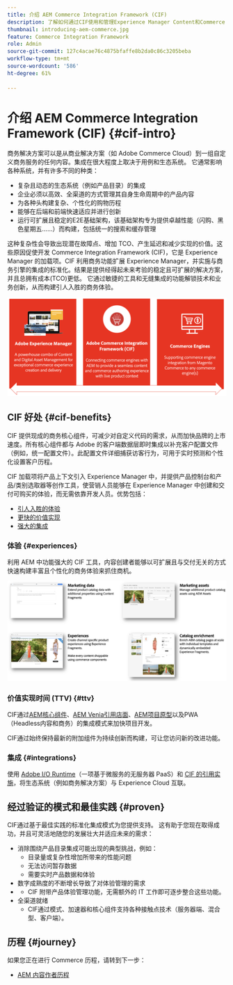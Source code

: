 ```yaml
---
title: 介绍 AEM Commerce Integration Framework (CIF)
description: 了解如何通过CIF使用和管理Experience Manager Content和Commerce as a Cloud Service。
thumbnail: introducing-aem-commerce.jpg
feature: Commerce Integration Framework
role: Admin
source-git-commit: 127c4acae76c4875bfaffe8b2da0c86c3205beba
workflow-type: tm+mt
source-wordcount: '586'
ht-degree: 61%

---
```



# 介绍 AEM Commerce Integration Framework (CIF) {#cif-intro}

商务解决方案可以是从商业解决方案（如 Adobe Commerce Cloud）到一组自定义商务服务的任何内容。集成在很大程度上取决于用例和生态系统。 它通常影响各种系统，并有许多不同的种类：

* 复杂且动态的生态系统（例如产品目录）的集成
* 企业必须以高效、全渠道的方式管理其自身生命周期中的产品内容
* 为各种头构建复杂、个性化的购物历程
* 能够在后端和前端快速适应并进行创新
* 运行可扩展且稳定的E2E基础架构，该基础架构专为提供卓越性能（闪购、黑色星期五……）而构建，包括统一的搜索和缓存管理

这种复杂性会导致出现潜在故障点、增加 TCO、产生延迟和减少实现的价值。这些原因促使开发 Commerce Integration Framework (CIF)，它是 Experience Manager 的加载项。CIF 利用商务功能扩展 Experience Manager，并实施与商务引擎的集成的标准化。结果是提供经得起未来考验的稳定且可扩展的解决方案，并且总拥有成本(TCO)更低。 它通过敏捷的工具和无缝集成的功能解锁技术和业务创新，从而构建引人入胜的商务体验。

![CIF 元素](./assets/CIF/CIF_Overview.png)

## CIF 好处 {#cif-benefits}

CIF 提供现成的商务核心组件，可减少对自定义代码的需求，从而加快品牌的上市速度。所有核心组件都与 Adobe 的客户端数据层即时集成以补充客户配置文件（例如，统一配置文件）。此配置文件详细捕获访客行为，可用于实时预测和个性化设置客户历程。

CIF 加载项将产品上下文引入 Experience Manager 中，并提供产品控制台和产品/类别选取器等创作工具，使营销人员能够在 Experience Manager 中创建和交付可购买的体验，而无需依靠开发人员。优势包括：

* [引人入胜的体验](#experiences)
* [更快的价值实现](#ttv)
* [强大的集成](#integrations)

### 体验 {#experiences}

利用 AEM 中功能强大的 CIF 工具，内容创建者能够以可扩展且与交付无关的方式快速构建丰富且个性化的商务体验来抓住商机。

![CIF 元素](./assets/CIF/CIF_Product_Experience_Management.png)

### 价值实现时间 (TTV) {#ttv}

CIF通过[AEM核心组件](https://www.aemcomponents.dev/)、[AEM Venia引用店面](https://github.com/adobe/aem-cif-guides-venia)、[AEM项目原型](https://experienceleague.adobe.com/docs/experience-manager-core-components/using/developing/archetype/overview.html)以及PWA（Headless内容和商务）的集成模式来加快项目开发。

CIF通过始终保持最新的附加组件为持续创新而构建，可让您访问新的改进功能。

### 集成 {#integrations}

使用 [Adobe I/O Runtime](https://www.adobe.io/apis/experienceplatform/runtime.html)（一项基于微服务的无服务器 PaaS）和 [CIF 的引用实施](https://github.com/adobe/commerce-cif-graphql-integration-reference)，将生态系统（例如商务解决方案）与 Experience Cloud 互联。

## 经过验证的模式和最佳实践 {#proven}

CIF通过基于最佳实践的标准化集成模式为您提供支持。 这有助于您现在取得成功，并且可灵活地随您的发展壮大并适应未来的需求：

* 消除围绕产品目录集成可能出现的典型挑战，例如：
   * 目录量或复杂性增加所带来的性能问题
   * 无法访问暂存数据
   * 需要实时产品数据和体验
* 数字成熟度的不断增长导致了对体验管理的需求
* 
   * CIF 附带产品体验管理功能，无需额外的 IT 工作即可逐步整合这些功能。
* 全渠道就绪
   * CIF通过模式、加速器和核心组件支持各种接触点技术（服务器端、混合型、客户端）。

## 历程 {#journey}

如果您正在进行 Commerce 历程，请转到下一步：

* [AEM 内容作者历程](/help/commerce-cloud/commerce-journeys/aem-commerce-content-author/getting-started.md)
